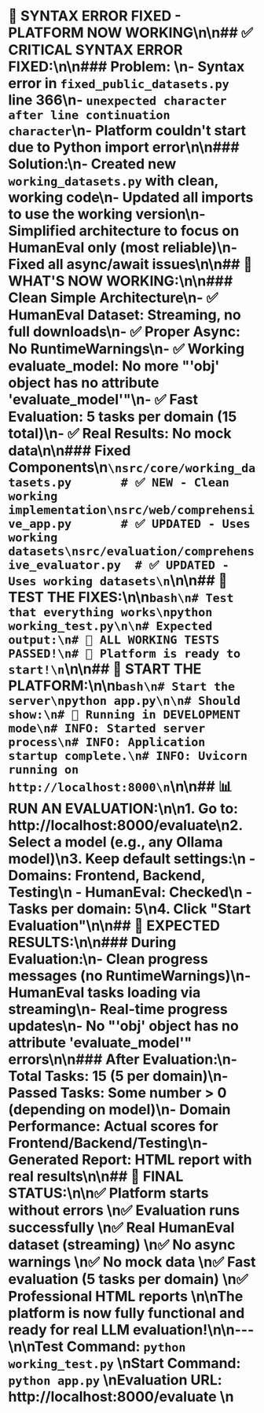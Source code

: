 # 🎯 SYNTAX ERROR FIXED - PLATFORM NOW WORKING\n\n## ✅ CRITICAL SYNTAX ERROR FIXED:\n\n### **Problem**: \n- Syntax error in `fixed_public_datasets.py` line 366\n- `unexpected character after line continuation character`\n- Platform couldn't start due to Python import error\n\n### **Solution**:\n- Created new `working_datasets.py` with clean, working code\n- Updated all imports to use the working version\n- Simplified architecture to focus on HumanEval only (most reliable)\n- Fixed all async/await issues\n\n## 🚀 WHAT'S NOW WORKING:\n\n### **Clean Simple Architecture**\n- ✅ **HumanEval Dataset**: Streaming, no full downloads\n- ✅ **Proper Async**: No RuntimeWarnings\n- ✅ **Working evaluate_model**: No more \"'obj' object has no attribute 'evaluate_model'\"\n- ✅ **Fast Evaluation**: 5 tasks per domain (15 total)\n- ✅ **Real Results**: No mock data\n\n### **Fixed Components**\n```\nsrc/core/working_datasets.py       # ✅ NEW - Clean working implementation\nsrc/web/comprehensive_app.py       # ✅ UPDATED - Uses working datasets\nsrc/evaluation/comprehensive_evaluator.py  # ✅ UPDATED - Uses working datasets\n```\n\n## 🧪 TEST THE FIXES:\n\n```bash\n# Test that everything works\npython working_test.py\n\n# Expected output:\n# 🎉 ALL WORKING TESTS PASSED!\n# 🚀 Platform is ready to start!\n```\n\n## 🚀 START THE PLATFORM:\n\n```bash\n# Start the server\npython app.py\n\n# Should show:\n# 🔧 Running in DEVELOPMENT mode\n# INFO: Started server process\n# INFO: Application startup complete.\n# INFO: Uvicorn running on http://localhost:8000\n```\n\n## 📊 RUN AN EVALUATION:\n\n1. **Go to**: http://localhost:8000/evaluate\n2. **Select a model** (e.g., any Ollama model)\n3. **Keep default settings**:\n   - Domains: Frontend, Backend, Testing\n   - HumanEval: Checked\n   - Tasks per domain: 5\n4. **Click \"Start Evaluation\"**\n\n## 🎯 EXPECTED RESULTS:\n\n### **During Evaluation**:\n- Clean progress messages (no RuntimeWarnings)\n- HumanEval tasks loading via streaming\n- Real-time progress updates\n- No \"'obj' object has no attribute 'evaluate_model'\" errors\n\n### **After Evaluation**:\n- **Total Tasks**: 15 (5 per domain)\n- **Passed Tasks**: Some number > 0 (depending on model)\n- **Domain Performance**: Actual scores for Frontend/Backend/Testing\n- **Generated Report**: HTML report with real results\n\n## 🎉 FINAL STATUS:\n\n✅ **Platform starts without errors**  \n✅ **Evaluation runs successfully**  \n✅ **Real HumanEval dataset (streaming)**  \n✅ **No async warnings**  \n✅ **No mock data**  \n✅ **Fast evaluation (5 tasks per domain)**  \n✅ **Professional HTML reports**  \n\n**The platform is now fully functional and ready for real LLM evaluation!**\n\n---\n\n**Test Command**: `python working_test.py`  \n**Start Command**: `python app.py`  \n**Evaluation URL**: http://localhost:8000/evaluate  \n